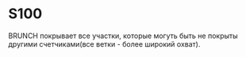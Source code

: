 # S100
BRUNCH покрывает все участки, которые могуть быть не покрыты другими счетчиками(все ветки - более широкий охват).
